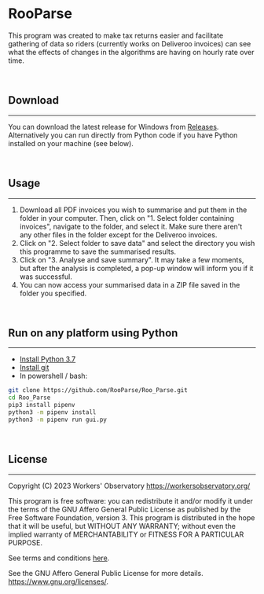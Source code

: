 # RooParse

This program was created to make tax returns easier and facilitate gathering of data so riders (currently works on Deliveroo invoices) can see what the effects of changes in the algorithms are having on hourly rate over time.

<br />

## Download
***
You can download the latest release for Windows from [Releases](https://github.com/RooParse/Roo-Parse/releases). Alternatively you can run directly from Python code  if you have Python installed on your machine (see below).


<br />

## Usage
***

1. Download all PDF invoices you wish to summarise and put them in the folder in your computer. Then, click on \"1. Select folder containing invoices\", navigate to the folder, and select it. Make sure there aren't any other files in the folder except for the Deliveroo invoices.
2. Click on \"2. Select folder to save data\" and select the directory you wish this programme to save the summarised results.
3. Click on \"3. Analyse and save summary\". It may take a few moments, but after the analysis is completed, a pop-up window will inform you if it was successful.
4. You can now access your summarised data in a ZIP file saved in the folder you specified.

<br />

## Run on any platform using Python
***
* [Install Python 3.7](https://www.python.org/downloads/release/python-379/)
* [Install git](https://git-scm.com/book/en/v2/Getting-Started-Installing-Git)
* In powershell / bash:
```bash
git clone https://github.com/RooParse/Roo_Parse.git
cd Roo_Parse
pip3 install pipenv
python3 -m pipenv install
python3 -m pipenv run gui.py 
```
<br />

## License
***



Copyright (C) 2023  Workers' Observatory https://workersobservatory.org/

This program is free software: you can redistribute it and/or modify
it under the terms of the GNU Affero General Public License as published by
the Free Software Foundation, version 3. This program is distributed in the hope that it will be useful,
but WITHOUT ANY WARRANTY; without even the implied warranty of
MERCHANTABILITY or FITNESS FOR A PARTICULAR PURPOSE.

See terms and conditions [here](license.txt).

See the GNU Affero General Public License for more details. <https://www.gnu.org/licenses/>.
